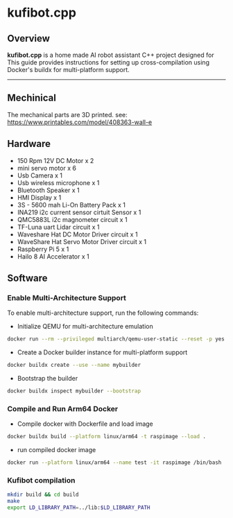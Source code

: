 # kufibot.cpp

## Overview
**kufibot.cpp** is a home made AI robot assistant C++ project designed for This guide provides instructions for setting up cross-compilation using Docker's buildx for multi-platform support.

---

## Mechinical
The mechanical parts are 3D printed. see:  https://www.printables.com/model/408363-wall-e

## Hardware
* 150 Rpm 12V DC Motor x 2
* mini servo motor x 6
* Usb Camera x 1
* Usb wireless microphone x 1
* Bluetooth Speaker x 1
* HMI Display x 1
* 3S - 5600 mah Li-On Battery Pack x 1
* INA219 i2c current sensor cirtuit Sensor x 1
* QMC5883L i2c magnometer circuit x 1
* TF-Luna uart Lidar circuit x 1
* Waveshare Hat DC Motor Driver circuit x 1
* WaveShare Hat Servo Motor Driver circuit x 1
* Raspberry Pi 5 x 1
* Hailo 8 AI Accelerator x 1

## Software
### Enable Multi-Architecture Support
To enable multi-architecture support, run the following commands:

* Initialize QEMU for multi-architecture emulation
```bash
docker run --rm --privileged multiarch/qemu-user-static --reset -p yes
```
* Create a Docker builder instance for multi-platform support
```bash
docker buildx create --use --name mybuilder
```
* Bootstrap the builder
```bash
docker buildx inspect mybuilder --bootstrap
```
### Compile and Run Arm64 Docker
* Compile docker with Dockerfile and load image
```bash
docker buildx build --platform linux/arm64 -t raspimage --load . 
```
* run compiled docker image
```bash
docker run --platform linux/arm64 --name test -it raspimage /bin/bash 
```

### Kufibot compilation
```bash
mkdir build && cd build
make
export LD_LIBRARY_PATH=../lib:$LD_LIBRARY_PATH
```
  

